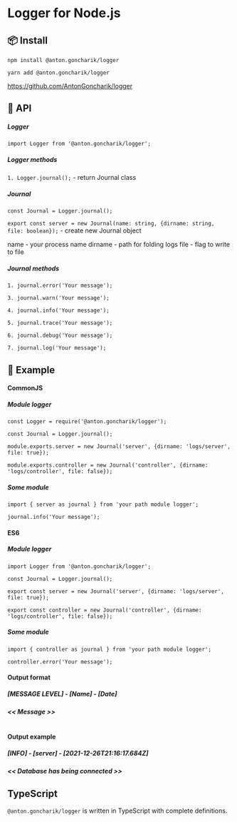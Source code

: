 # Logger for Node.js

## 📦 Install

`npm install @anton.goncharik/logger`

`yarn add @anton.goncharik/logger`

https://github.com/AntonGoncharik/logger

## 🔨 API

##### Logger

`import Logger from '@anton.goncharik/logger';`

##### Logger methods

`1. Logger.journal();` - return Journal class

##### Journal

`const Journal = Logger.journal();`

`export const server = new Journal(name: string, {dirname: string, file: boolean});` - create new Journal object

name - your process name
dirname - path for folding logs
file - flag to write to file

##### Journal methods

`1. journal.error('Your message');`

`3. journal.warn('Your message');`

`4. journal.info('Your message');`

`5. journal.trace('Your message');`

`6. journal.debug('Your message');`

`7. journal.log('Your message');`

## 🔨 Example

#### CommonJS

##### Module logger

`const Logger = require('@anton.goncharik/logger');`

`const Journal = Logger.journal();`

`module.exports.server = new Journal('server', {dirname: 'logs/server', file: true});`

`module.exports.controller = new Journal('controller', {dirname: 'logs/controller', file: false});`

##### Some module

`import { server as journal } from 'your path module logger';`

`journal.info('Your message');`

#### ES6

##### Module logger

`import Logger from '@anton.goncharik/logger';`

`const Journal = Logger.journal();`

`export const server = new Journal('server', {dirname: 'logs/server', file: true});`

`export const controller = new Journal('controller', {dirname: 'logs/controller', file: false});`

##### Some module

`import { controller as journal } from 'your path module logger';`

`controller.error('Your message');`

#### Output format

##### [MESSAGE LEVEL] - [Name] - [Date]

##### << Message >>

#

#### Output example

##### [INFO] - [server] - [2021-12-26T21:16:17.684Z]

##### << Database has being connected >>

## TypeScript

`@anton.goncharik/logger` is written in TypeScript with complete definitions.
